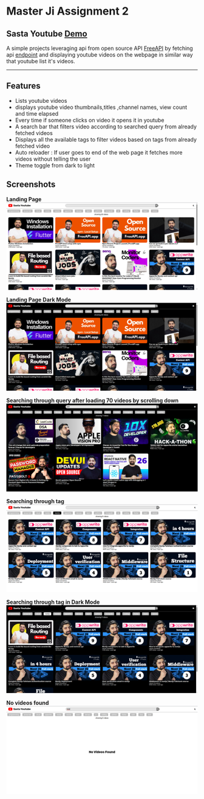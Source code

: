 # Master Ji Assignment 2

## Sasta Youtube [Demo](https://sastayoutube.unknownbug.tech)

A simple projects leveraging api from open source API [FreeAPI](https://freeapi.hashnode.space/api-guide/apireference/getYoutubeVideos) by fetching api [endpoint](https://api.freeapi.app/api/v1/public/youtube/videos) and displaying youtube videos on the webpage in similar way that youtube list it's videos.

---

## Features

- Lists youtube videos
- displays youtube video thumbnails,titles ,channel names, view count and time elapsed
- Every time if someone clicks on video it opens it in youtube
- A search bar that filters video according to searched query from already fetched videos
- Displays all the available tags to filter videos based on tags from already fetched video
- Auto reloader : If user goes to end of the web page it fetches more videos without telling the user
- Theme toggle from dark to light

## Screenshots

**Landing Page**
![landing-page](./screenshots/screenshot-1.png)

**Landing Page Dark Mode**
![landing-page](./screenshots/screenshot-3.png)

**Searching through query after loading 70 videos by scrolling down**
![landing-page](./screenshots/screenshot-5.png)

**Searching through tag**
![landing-page](./screenshots/screenshot-2.png)

**Searching through tag in Dark Mode**
![landing-page](./screenshots/screenshot-4.png)

**No videos found**
![landing-page](./screenshots/screenshot-6.png)
